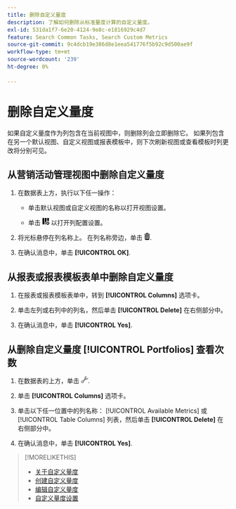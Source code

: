 ```yaml
---
title: 删除自定义量度
description: 了解如何删除从标准量度计算的自定义量度。
exl-id: 531da1f7-6e20-4124-9e8c-e1816929c4d7
feature: Search Common Tasks, Search Custom Metrics
source-git-commit: 9c4dcb19e386d8e1eea541776f5b92c9d500ae9f
workflow-type: tm+mt
source-wordcount: '239'
ht-degree: 0%

---
```


# 删除自定义量度

如果自定义量度作为列包含在当前视图中，则删除列会立即删除它。 如果列包含在另一个默认视图、自定义视图或报表模板中，则下次刷新视图或查看模板时列更改将分别可见。

## 从营销活动管理视图中删除自定义量度

1. 在数据表上方，执行以下任一操作：

   * 单击默认视图或自定义视图的名称以打开视图设置。

   * 单击 ![自定义列](/help/search-social-commerce/assets/custom-columns.png "自定义列") 以打开列配置设置。

1. 将光标悬停在列名称上。 在列名称旁边，单击 ![删除](/help/search-social-commerce/assets/delete.png "删除").

1. 在确认消息中，单击 **[!UICONTROL OK]**.

## 从报表或报表模板表单中删除自定义量度

1. 在报表或报表模板表单中，转到 **[!UICONTROL Columns]** 选项卡。

1. 单击左列或右列中的列名，然后单击 **[!UICONTROL Delete]** 在右侧部分中。

1. 在确认消息中，单击 **[!UICONTROL Yes]**.

## 从删除自定义量度 [!UICONTROL Portfolios] 查看次数

1. 在数据表的上方，单击 ![编辑所选视图](/help/search-social-commerce/assets/view-settings.png "编辑所选视图").

1. 单击 **[!UICONTROL Columns]** 选项卡。

1. 单击以下任一位置中的列名称： [!UICONTROL Available Metrics] 或 [!UICONTROL Table Columns] 列表，然后单击 **[!UICONTROL Delete]** 在右侧部分中。

1. 在确认消息中，单击 **[!UICONTROL Yes]**.

>[!MORELIKETHIS]
>
>* [关于自定义量度](custom-metric-about.md)
>* [创建自定义量度](custom-metric-create.md)
>* [编辑自定义量度](custom-metric-edit.md)
>* [自定义量度设置](custom-metric-settings.md)
